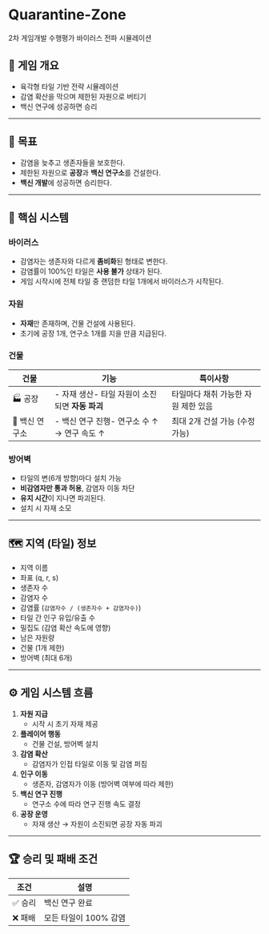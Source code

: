 # Quarantine-Zone
2차 게임개발 수행평가 바이러스 전파 시뮬레이션

## 🧬 게임 개요

- 육각형 타일 기반 전략 시뮬레이션
- 감염 확산을 막으며 제한된 자원으로 버티기
- 백신 연구에 성공하면 승리

---

## 🎯 목표

- 감염을 늦추고 생존자들을 보호한다.
- 제한된 자원으로 **공장**과 **백신 연구소**를 건설한다.
- **백신 개발**에 성공하면 승리한다.

---

## 🧩 핵심 시스템

### 바이러스

- 감염자는 생존자와 다르게 **좀비화**된 형태로 변한다.
- 감염률이 100%인 타일은 **사용 불가** 상태가 된다.
- 게임 시작시에 전체 타일 중 랜덤한 타일 1개에서 바이러스가 시작된다.

### 자원

- **자재**만 존재하며, 건물 건설에 사용된다.
- 초기에 공장 1개, 연구소 1개를 지을 만큼 지급된다.

### 건물

| 건물 | 기능 | 특이사항 |
| --- | --- | --- |
| 🏭 공장 | - 자재 생산- 타일 자원이 소진되면 **자동 파괴** | 타일마다 채취 가능한 자원 제한 있음 |
| 🧬 백신 연구소 | - 백신 연구 진행- 연구소 수 ↑ → 연구 속도 ↑ | 최대 2개 건설 가능 (수정 가능) |

### 방어벽

- 타일의 변(6개 방향)마다 설치 가능
- **비감염자만 통과 허용**, 감염자 이동 차단
- **유지 시간**이 지나면 파괴된다.
- 설치 시 자재 소모

---

## 🗺️ 지역 (타일) 정보

- 지역 이름
- 좌표 (q, r, s)
- 생존자 수
- 감염자 수
- 감염률 (`감염자수 / (생존자수 + 감염자수)`)
- 타일 간 인구 유입/유출 수
- 밀집도 (감염 확산 속도에 영향)
- 남은 자원량
- 건물 (1개 제한)
- 방어벽 (최대 6개)

---

## ⚙️ 게임 시스템 흐름

1. **자원 지급**
    - 시작 시 초기 자재 제공
2. **플레이어 행동**
    - 건물 건설, 방어벽 설치
3. **감염 확산**
    - 감염자가 인접 타일로 이동 및 감염 퍼짐
4. **인구 이동**
    - 생존자, 감염자가 이동 (방어벽 여부에 따라 제한)
5. **백신 연구 진행**
    - 연구소 수에 따라 연구 진행 속도 결정
6. **공장 운영**
    - 자재 생산 → 자원이 소진되면 공장 자동 파괴

---

## 🏆 승리 및 패배 조건

| 조건 | 설명 |
| --- | --- |
| ✅ 승리 | 백신 연구 완료 |
| ❌ 패배 | 모든 타일이 100% 감염 |
